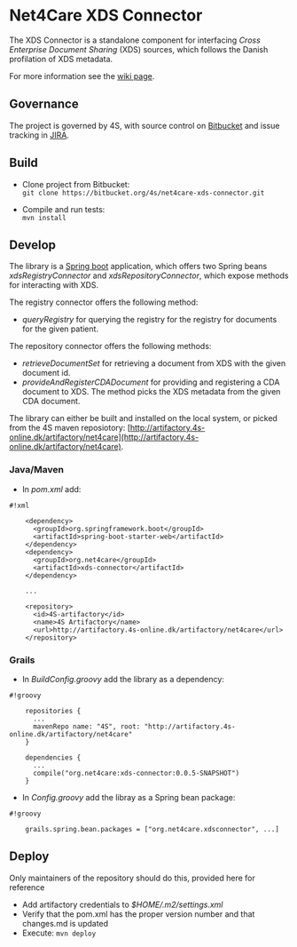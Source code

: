 # Net4Care XDS Connector

The XDS Connector is a standalone component for interfacing *Cross Enterprise Document Sharing* (XDS) sources, 
which follows the Danish profilation of XDS metadata.

For more information see the [wiki page]([http://wiki.4s-online.dk/doku.php?id=net4care:xds-connector:overview).

## Governance
The project is governed by 4S, with source control on [Bitbucket](https://bitbucket.org/4s/net4care-xds-connector)
and issue tracking in [JIRA](https://issuetracker4s.atlassian.net/browse/NXC).

## Build
 - Clone project from Bitbucket:  
   `git clone https://bitbucket.org/4s/net4care-xds-connector.git`

 - Compile and run tests:  
   `mvn install`

## Develop

The library is a [Spring boot](http://projects.spring.io/spring-boot) application, which offers two Spring beans
*xdsRegistryConnector* and *xdsRepositoryConnector*, which expose methods for interacting with XDS.

The registry connector offers the following method:  
  - *queryRegistry* for querying the registry for the registry for documents for the given patient. 

The repository connector offers the following methods:  
  - *retrieveDocumentSet* for retrieving a document from XDS with the given document id.  
  - *provideAndRegisterCDADocument* for providing and registering a CDA document to XDS. 
 The method picks the XDS metadata from the given CDA document.

The library can either be built and installed on the local system, or picked from the 4S maven reposiotory: [http://artifactory.4s-online.dk/artifactory/net4care](http://artifactory.4s-online.dk/artifactory/net4care).

### Java/Maven
  - In *pom.xml* add:
```
#!xml

    <dependency>
      <groupId>org.springframework.boot</groupId>
      <artifactId>spring-boot-starter-web</artifactId>
    </dependency>
    <dependency>  
      <groupId>org.net4care</groupId>  
      <artifactId>xds-connector</artifactId>  
    </dependency>

    ...

    <repository>
      <id>4S-artifactory</id>
      <name>4S Artifactory</name>
      <url>http://artifactory.4s-online.dk/artifactory/net4care</url>
    </repository>
```

### Grails
  - In *BuildConfig.groovy* add the library as a dependency:  

```
#!groovy

    repositories {
      ...
      mavenRepo name: "4S", root: "http://artifactory.4s-online.dk/artifactory/net4care"
    }

    dependencies {
      ...
      compile("org.net4care:xds-connector:0.0.5-SNAPSHOT")
    }
```
  - In *Config.groovy* add the libray as a Spring bean package:  
```
#!groovy

    grails.spring.bean.packages = ["org.net4care.xdsconnector", ...]
```

## Deploy
Only maintainers of the repository should do this, provided here for reference

 - Add artifactory credentials to *$HOME/.m2/settings.xml*
 - Verify that the pom.xml has the proper version number and that changes.md is updated
 - Execute: `mvn deploy`